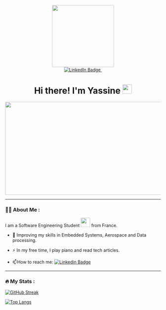 

<div id="header" align="center">
  <img src="https://media.giphy.com/media/v1.Y2lkPTc5MGI3NjExYTk5ZTg0NjA2ODM4ZTUzMzRkY2RkNjEwZTdlOWY1MjZlYTdkNmIxMCZjdD1n/BgKEiHf1xNV0h6IcSX/giphy.gif" width="200"/>
</div>


<div id="badges" align="center">
  <a href="https://www.linkedin.com/in/yassine-dehhani/">
    <img src="https://img.shields.io/badge/LinkedIn-blue?style=for-the-badge&logo=linkedin&logoColor=white" alt="LinkedIn Badge"/>
  </a>
<img src="https://komarev.com/ghpvc/?username=yaxsomo&style=flat-square&color=blue" alt=""/>
</div>


<h1 align="center">
  Hi there! I'm Yassine
  <img src="https://media.giphy.com/media/hvRJCLFzcasrR4ia7z/giphy.gif" width="30px"/>
</h1>


<div align="center">
  <img src="https://media.giphy.com/media/dWesBcTLavkZuG35MI/giphy.gif" width="600" height="300"/>
</div>

---

### :man_technologist: About Me :
I am a Software Engineering Student <img src="https://media.giphy.com/media/WUlplcMpOCEmTGBtBW/giphy.gif" width="30"> from France.

- :seedling: Improving my skills in Embedded Systems, Aerospace and Data processing.

- :zap: In my free time, I play piano and read tech articles.

- :mailbox:How to reach me: [![Linkedin Badge](https://img.shields.io/badge/-yassine-blue?style=flat&logo=Linkedin&logoColor=white)](https://www.linkedin.com/in/yassine-dehhani/)

<!--
---

### :hammer_and_wrench: Languages and Tools :
-->

---

### :fire: My Stats :

<!--
http://github-readme-streak-stats.herokuapp.com/demo/
-->

[![GitHub Streak](http://github-readme-streak-stats.herokuapp.com?user=yaxsomo&theme=black-ice&border_radius=8)](https://git.io/streak-stats)

[![Top Langs](https://github-readme-stats.vercel.app/api/top-langs/?username=yaxsomo&layout=compact&theme=black-ice)](https://github.com/anuraghazra/github-readme-stats)
